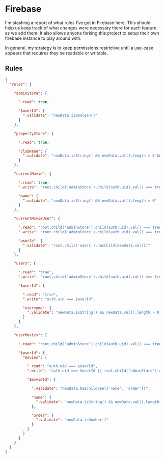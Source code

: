 # Firebase

I'm stashing a report of what rules I've got in Firebase here. This should help us keep track of what changes were necessary there for each feature as we add them. It also allows anyone forking this project to setup their own firebase instance to play around with.

In general, my strategy is to keep permissions restrictive until a use-case appears that requires they be readable or writable.

## Rules

```json
{
  "rules": {

    "adminStore": {

      ".read": true,

      "$userId": {
        ".validate": "newData.isBoolean()"
      }
    },

    "propertyStore": {

      ".read": true,

      "clubName": {
        ".validate": "newData.isString() && newData.val().length > 0 && newData.val().length <= 50"
      }
    },

    "currentMovie": {

      ".read": true,
      ".write": "root.child('adminStore').child(auth.uid).val() === true",

      "name": {
        ".validate": "newData.isString() && newData.val().length > 0"
      }
    },

    "currentMovieUser": {

      ".read": "root.child('adminStore').child(auth.uid).val() === true",
      ".write": "root.child('adminStore').child(auth.uid).val() === true",

      "userId": {
        ".validate": "root.child('users').hasChild(newData.val())"
      }
    },

    "users": {

      ".read": "true",
      ".write": "root.child('adminStore').child(auth.uid).val() === true",

      "$userId": {

        ".read": "true",
        ".write": "auth.uid === $userId",

        "username": {
          ".validate": "newData.isString() && newData.val().length > 0 && newData.val().length <= 50"
        }
      }
    },

    "userMovies": {

      ".read": "root.child('adminStore').child(auth.uid).val() === true",

      "$userId": {
        "movies": {

          ".read": "auth.uid === $userId",
          ".write": "auth.uid === $userId || root.child('adminStore').child(auth.uid).val() === true",

          "$movieId": {

            ".validate": "newData.hasChildren(['name', 'order'])",

            "name": {
              ".validate": "newData.isString() && newData.val().length > 0"
            },

            "order": {
              ".validate": "newData.isNumber()"
            }
          }
        }
      }
    }
  }
}
```
